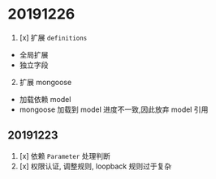 # 20191226

1. [x] 扩展 `definitions`
  - 全局扩展
  - 独立字段
2. 扩展 mongoose
  - 加载依赖 model
  - mongoose 加载到 model 进度不一致,因此放弃 model 引用

## 20191223 

1. [x] 依赖 `Parameter` 处理判断
2. [x] 权限认证, 调整规则, loopback 规则过于复杂
